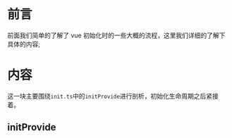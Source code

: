 # 前言

前面我们简单的了解了 vue 初始化时的一些大概的流程，这里我们详细的了解下具体的内容;

# 内容

这一块主要围绕`init.ts`中的`initProvide`进行剖析，初始化生命周期之后紧接着。

## initProvide
